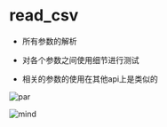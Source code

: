 # read_csv

- 所有参数的解析

- 对各个参数之间使用细节进行测试

- 相关的参数的使用在其他api上是类似的

![par](https://p0.meituan.net/csc/5c7710ced7c242647e5b0b0a1fdc9c29257054.png)

![mind](https://p0.meituan.net/csc/f3f213b7c91cc755d9230daa349b57cb164545.png)
